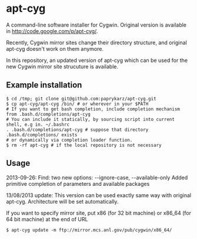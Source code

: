 apt-cyg
=======

A command-line software installer for Cygwin.
Original version is available in http://code.google.com/p/apt-cyg/.

Recently, Cygwin mirror sites change their directory structure,
and original apt-cyg doesn't work on them anymore.

In this repository, an updated version of apt-cyg which can be used for
the new Cygwin mirror site strucuture is available.


## Example installation

    $ cd /tmp; git clone git@github.com:paprykarz/apt-cyg.git
    $ cp apt-cyg/apt-cyg /bin/ # or wherever in your $PATH 
    # If you want to get bash completion, include completion mechanism from .bash.d/completions/apt-cyg
    # You can include it statically, by sourcing script into current shell, e.g in. ~/.bashrc
	. .bash.d/completions/apt-cyg # suppose that directory .bash.d/completions/ exists 
    # or dynamically via completion loader function.
    $ rm -rf apt-cyg # if the local repository is not necessary

## Usage
2013-09-26:
Find: two new options: --ignore-case, --available-only
Added primitive completion of parameters and available packages

13/08/2013 update:
This version can be used exactly same way with original apt-cyg.
Architecture will be set automatically.

If you want to specify mirror site, put x86 (for 32 bit machine) or x86_64 (for 64 bit machine) at the end of URL

    $ apt-cyg update -m ftp://mirror.mcs.anl.gov/pub/cygwin/x86_64/
